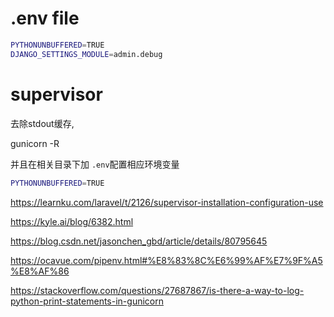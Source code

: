 # .env file

```sh
PYTHONUNBUFFERED=TRUE
DJANGO_SETTINGS_MODULE=admin.debug
```

# supervisor

去除stdout缓存,

gunicorn -R

并且在相关目录下加 `.env`配置相应环境变量
```sh
PYTHONUNBUFFERED=TRUE
```

https://learnku.com/laravel/t/2126/supervisor-installation-configuration-use


https://kyle.ai/blog/6382.html

https://blog.csdn.net/jasonchen_gbd/article/details/80795645

https://ocavue.com/pipenv.html#%E8%83%8C%E6%99%AF%E7%9F%A5%E8%AF%86

https://stackoverflow.com/questions/27687867/is-there-a-way-to-log-python-print-statements-in-gunicorn
